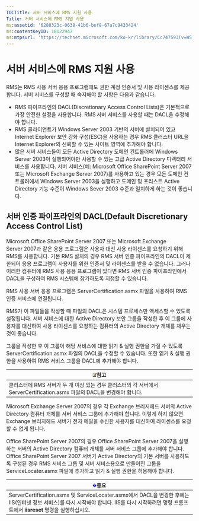 ```yaml
---
TOCTitle: 서버 서비스에 RMS 지원 사용
Title: 서버 서비스에 RMS 지원 사용
ms:assetid: '6288323c-0638-41b6-bef8-67a7c9433424'
ms:contentKeyID: 18122947
ms:mtpsurl: 'https://technet.microsoft.com/ko-kr/library/Cc747593(v=WS.10)'
---
```


서버 서비스에 RMS 지원 사용
===========================

RMS는 RMS 사용 서버 응용 프로그램에도 권한 계정 인증서 및 사용 라이센스를 제공합니다. 서버 서비스를 구성할 때 숙지해야 할 사항은 다음과 같습니다.

-   RMS 파이프라인의 DACL(Discretionary Access Control Lists)은 기본적으로 가장 안전한 설정을 사용합니다. RMS 서버 서비스를 사용할 때는 DACL을 수정해야 합니다.
-   RMS 클라이언트가 Windows Server 2003 기반의 서버에 설치되어 있고 Internet Explorer 보안 강화 구성(ESC)을 사용하는 경우 RMS 클러스터 URL을 Internet Explorer의 신뢰할 수 있는 사이트 영역에 추가해야 합니다.
-   많은 서버 서비스들이 모든 Active Directory 도메인 컨트롤러에 Windows Server 2003이 실행되어야만 사용할 수 있는 고급 Active Directory 디렉터리 서비스를 사용합니다. 서버 서비스(예: Microsoft Office SharePoint Server 2007 또는 Microsoft Exchange Server 2007)를 사용하고 있는 경우 모든 도메인 컨트롤러에서 Windows Server 2003을 실행하고 도메인 및 포리스트 Active Directory 기능 수준이 Windows Sever 2003 수준과 일치하게 하는 것이 좋습니다.

서버 인증 파이프라인의 DACL(Default Discretionary Access Control List)
----------------------------------------------------------------------

Microsoft Office SharePoint Server 2007 또는 Microsoft Exchange Server 2007과 같은 응용 프로그램은 사용자 대신 사용 라이센스를 요청하기 위해 RMS를 사용합니다. 기본 RMS 설치의 경우 RMS 서버 인증 파이프라인의 DACL이 제한되어 응용 프로그램이 사용자를 위한 인증서 및 라이센스를 받을 수 없습니다. 그러나 이러한 컴퓨터에 RMS 사용 응용 프로그램이 있다면 RMS 서버 인증 파이프라인에서 DACL을 구성하여 RMS 시스템에 참가하도록 지정할 수 있습니다.

RMS 사용 서버 응용 프로그램은 ServerCertification.asmx 파일을 사용하여 RMS 인증 서비스에 연결됩니다.

RMS가 이 파일들을 작성할 때 파일의 DACL은 시스템 프로세스만 액세스할 수 있도록 설정됩니다. 서버 서비스에 대한 Active Directory 보안 그룹을 작성한 후 이 그룹에 사용자를 대신하여 사용 라이센스를 요청하는 컴퓨터의 Active Directory 개체를 채우는 것이 좋습니다.

그룹을 작성한 후 이 그룹이 해당 서비스에 대한 읽기 & 실행 권한을 가질 수 있도록 ServerCertification.asmx 파일의 DACL을 수정할 수 있습니다. 또한 읽기 & 실행 권한을 사용하여 RMS 서비스 그룹을 DACL에 추가해야 합니다.

| ![](images/Cc747593.note(WS.10).gif)참고                                                     |
|---------------------------------------------------------------------------------------------------------------------------|
| 클러스터에 RMS 서버가 두 개 이상 있는 경우 클러스터의 각 서버에서 ServerCertification.asmx 파일의 DACL을 변경해야 합니다. |

Microsoft Exchange Server 2007의 경우 각 Exchange 브리지헤드 서버의 Active Directory 컴퓨터 개체를 서버 서비스 그룹에 추가해야 합니다. 이렇게 하지 않으면 Exchange 브리지헤드 서버가 전자 메일을 수신한 사용자를 대신하여 라이센스를 요청할 수 없게 됩니다.

Office SharePoint Server 2007의 경우 Office SharePoint Server 2007을 실행하는 서버의 Active Directory 컴퓨터 개체를 서버 서비스 그룹에 추가해야 합니다. Office SharePoint Server 2007 서버가 Active Directory의 기본 서버를 사용하도록 구성된 경우 RMS 서비스 그룹 및 서버 서비스용으로 만들어진 그룹을 ServiceLocater.asmx 파일에 추가하고 읽기 & 실행 권한을 허용해야 합니다.

| ![](images/Cc747593.Important(WS.10).gif)중요                                                                                                                         |
|----------------------------------------------------------------------------------------------------------------------------------------------------------------------------------------------------|
| ServerCertification.asmx 및 ServiceLocater.asmx에서 DACL을 변경한 후에는 IIS(인터넷 정보 서비스)를 다시 시작해야 합니다. IIS를 다시 시작하려면 명령 프롬프트에서 **iisreset** 명령을 실행하십시오. |
